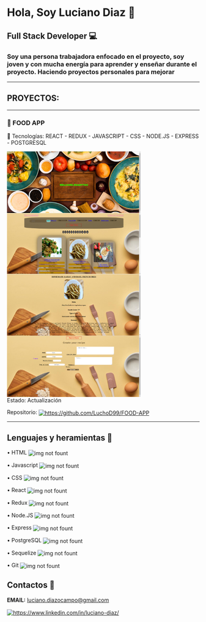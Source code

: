 # Hola, Soy Luciano Diaz 👋

## Full Stack Developer 💻

### Soy una persona trabajadora enfocado en el proyecto, soy joven y con mucha energía para aprender y enseñar durante el proyecto. Haciendo proyectos personales para mejorar

---

## PROYECTOS:

---

### 🔸 FOOD APP

🚀 Tecnologías:
REACT - REDUX - JAVASCRIPT - CSS - NODE.JS - EXPRESS - POSTGRESQL

<img align="center" width=350px src="./image/home.png"  />
<img align="left" width=350px src="./image/inicio.png"  />
<img align="center" width=350px src="./image/detalles.png"  />
<img align="center" width=350px src="./image/creacion.png"  />

<br/>
Estado: Actualización

Repositorio:
<a href="https://github.com/LuchoD99/FOOD-APP" target="blank">
<img align="center" src="https://cdn.jsdelivr.net/npm/simple-icons@7.9.0/icons/github.svg"  alt="https://github.com/LuchoD99/FOOD-APP" height="30" width="40"/>
</a>

---

<!-- ### 🔸 BOOKITECH - E-commerce

🚀 Tecnologías:
REACT - MATERIAL UI - REDUX TOOLKIT - JAVASCRIPT - FIREBASE - NODE.JS - MONGOOSE - EXPRESS - MONGO ATLAS -

<img align="center" width=350px src="./image/book-Inicio.png"  />
<img align="center" width=350px src="./image/book-search.png"  />
<img align="center" width=350px src="./image/book-favorito.png"  />

<img align="center" width=350px src="./image/book-perfil.png"  />
<img align="center" width=350px src="./image/book-login.png"  />
<img align="center" width=350px src="./image/book-contact.png"  /> -->
<!-- <img align="center" width=350px src="./image/book-Admin.png" /> -->

<!-- ### Grupos:

• Felipe:
<a href="https://github.com/Mufdi" target="blank">
<img align="center" src="https://cdn.jsdelivr.net/npm/simple-icons@7.9.0/icons/github.svg"  alt="https://github.com/Mufdi" height="30" width="40"/>
</a> - <a href="https://www.linkedin.com/in/mufdidev/" target="blank">
<img align="center" src="https://cdn.jsdelivr.net/npm/simple-icons@3.0.1/icons/linkedin.svg" alt="https://www.linkedin.com/in/mufdidev/" height="30" width="40" /></a>

• Rodrigo:
<a href="https://github.com/rodri-ribes" target="blank">
<img align="center" src="https://cdn.jsdelivr.net/npm/simple-icons@7.9.0/icons/github.svg" alt="https://github.com/rodri-ribes" height="30" width="40" /></a> - <a href="https://www.linkedin.com/in/rodrigo-ribes/" target="blank">
<img align="center" src="https://cdn.jsdelivr.net/npm/simple-icons@3.0.1/icons/linkedin.svg" alt="https://www.linkedin.com/in/rodrigo-ribes/" height="30" width="40" /></a>

• Sergio:
<a href="https://github.com/SergioYepes" target="blank">
<img align="center" src="https://cdn.jsdelivr.net/npm/simple-icons@7.9.0/icons/github.svg" alt="https://github.com/SergioYepes" height="30" width="40" /></a> -
<a href="https://www.linkedin.com/in/sergio-yepes-2b7158214/" target="blank">
<img align="center" src="https://cdn.jsdelivr.net/npm/simple-icons@3.0.1/icons/linkedin.svg" alt="https://www.linkedin.com/in/sergio-yepes-2b7158214/" height="30" width="40" /></a>

• Pablo:
<a href="https://github.com/pablodclavijo" target="blank">
<img align="center" src="https://cdn.jsdelivr.net/npm/simple-icons@7.9.0/icons/github.svg" alt="https://github.com/pablodclavijo" height="30" width="40" /></a> -
<a href="https://www.linkedin.com/in/pablo-david-clavijo-7653a610a/" target="blank">
<img align="center" src="https://cdn.jsdelivr.net/npm/simple-icons@3.0.1/icons/linkedin.svg" alt="https://www.linkedin.com/in/pablo-david-clavijo-7653a610a/" height="30" width="40" /></a>

• Jorge:
<a href="https://github.com/JGuazzini" target="blank">
<img align="center" src="https://cdn.jsdelivr.net/npm/simple-icons@7.9.0/icons/github.svg" alt="https://github.com/JGuazzini" height="30" width="40" /></a> -
<a href="https://www.linkedin.com/in/jguazzini/" target="blank">
<img align="center" src="https://cdn.jsdelivr.net/npm/simple-icons@3.0.1/icons/linkedin.svg" alt="https://www.linkedin.com/in/jguazzini/" height="30" width="40" /></a>

• Sebastian:
<a href="https://github.com/SebastianTorreiro" target="blank">
<img align="center" src="https://cdn.jsdelivr.net/npm/simple-icons@7.9.0/icons/github.svg" alt="https://github.com/SebastianTorreiro" height="30" width="40" /></a> -
<a href="https://www.linkedin.com/in/sebastian-torreiro-a90bb6181/" target="blank">
<img align="center" src="https://cdn.jsdelivr.net/npm/simple-icons@3.0.1/icons/linkedin.svg" alt="https://www.linkedin.com/in/sebastian-torreiro-a90bb6181/" height="30" width="40" /></a> -->

<!-- <br/>
Repositorio:
<a href="https://github.com/rodri-ribes/BookITech" target="blank">
<img align="center" src="https://cdn.jsdelivr.net/npm/simple-icons@7.9.0/icons/github.svg"  alt="https://github.com/rodri-ribes/BookITech" height="30" width="40"/>
</a>

--- -->

## Lenguajes y heramientas 🚀

• HTML <img align="center" src="https://www.vectorlogo.zone/logos/w3_html5/w3_html5-icon.svg" alt="img not fount" height="30" width="40" />

• Javascript <img align="center" src="https://cdn.jsdelivr.net/npm/simple-icons@7.9.0/icons/javascript.svg" alt="img not fount" height="30" width="40" />

• CSS <img align="center" src="https://www.vectorlogo.zone/logos/w3_css/w3_css-icon.svg" alt="img not fount" height="30" width="40" />

• React <img align="center" src="https://www.vectorlogo.zone/logos/reactjs/reactjs-icon.svg" alt="img not fount" height="30" width="40" />

• Redux <img align="center" src="https://cdn.jsdelivr.net/npm/simple-icons@7.9.0/icons/redux.svg" alt="img not fount" height="30" width="40" />

• Node.JS <img align="center" src="https://www.vectorlogo.zone/logos/nodejs/nodejs-icon.svg" alt="img not fount" height="30" width="40" />

• Express <img align="center" src="https://cdn.jsdelivr.net/npm/simple-icons@7.9.0/icons/express.svg" alt="img not fount" height="30" width="40" />

• PostgreSQL <img align="center" src="https://www.vectorlogo.zone/logos/postgresql/postgresql-icon.svg" alt="img not fount" height="30" width="40" />

• Sequelize <img align="center" src="https://www.vectorlogo.zone/logos/sequelizejs/sequelizejs-icon.svg" alt="img not fount" height="30" width="40" />

• Git <img align="center" src="https://www.vectorlogo.zone/logos/git-scm/git-scm-icon.svg" alt="img not fount" height="30" width="40" />

## Contactos 📩

**EMAIL:** luciano.diazocampo@gmail.com

<a href="https://www.linkedin.com/in/luciano-diaz/" target="blank">
<img align="center" src="https://cdn.jsdelivr.net/npm/simple-icons@3.0.1/icons/linkedin.svg" alt="https://www.linkedin.com/in/luciano-diaz/" height="30" width="40" /></a>

